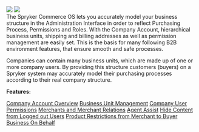 <div class='feature-text'>
    <div class='feature-images'>
    <img class="light-mode" src="https://spryker.s3.eu-central-1.amazonaws.com/docs/Document+360/Capabilities+icons/light/company+account+management.svg"/>
    <img class="dark-mode" src="https://spryker.s3.eu-central-1.amazonaws.com/docs/Document+360/Capabilities+icons/dark/Company+Account+Management.svg"/>
    </div>
    <div class="feature-text-wrap">
 The Spryker Commerce OS lets you accurately model your business structure in the Administration Interface in order to reflect Purchasing Process, Permissions and Roles. With the Company Account, hierarchical business units, shipping and billing addresses as well as permission management are easily set. This is the basis for many following B2B environment features, that ensure smooth and safe processes.
        
Companies can contain many business units, which are made up of one or more company users. By providing this structure customers (buyers) on a Spryker system may accurately model their purchasing processes according to their real company structure.
    </div>
</div>

**Features:**

<div>
<a class="feature-link" href="https://documentation.spryker.com/v2/docs/company-account-overview">Company Account Overview</a>    
<a class="feature-link" href="https://documentation.spryker.com/v2/docs/business-unit-management">Business Unit Management</a>
<a class="feature-link" href="https://documentation.spryker.com/v2/docs/company-user-roles-and-permissions-overview">Company User Permissions</a>
<a class="feature-link" href="https://documentation.spryker.com/v2/docs/merchants-and-merchant-relations">Merchants and Merchant Relations</a>
<a class="feature-link" href="https://documentation.spryker.com/v2/docs/agent-assist">Agent Assist</a>
<a class="feature-link" href="https://documentation.spryker.com/v2/docs/hide-content-from-logged-out-users">Hide Content from Logged out Users</a>
<a class="feature-link" href="https://documentation.spryker.com/v2/docs/product-restrictions-from-merchant-to-buyer">Product Restrictions from Merchant to Buyer</a>
<a class="feature-link" href="https://documentation.spryker.com/v2/docs/business-on-behalf">Business On Behalf</a>
</div>